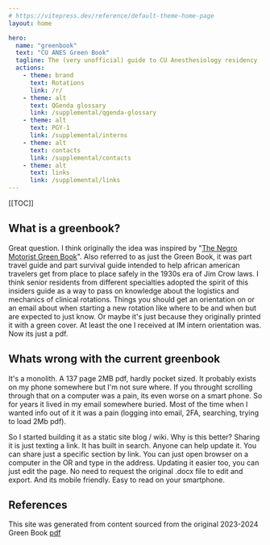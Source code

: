 ```yaml
---
# https://vitepress.dev/reference/default-theme-home-page
layout: home

hero:
  name: "greenbook"
  text: "CU ANES Green Book"
  tagline: The (very unofficial) guide to CU Anesthesiology residency
  actions:
    - theme: brand
      text: Rotations
      link: /r/
    - theme: alt
      text: QGenda glossary
      link: /supplemental/qgenda-glossary
    - theme: alt
      text: PGY-1
      link: /supplemental/interns
    - theme: alt
      text: contacts
      link: /supplemental/contacts
    - theme: alt
      text: links
      link: /supplemental/links
---
```


[[TOC]]

## What is a greenbook?
Great question. I think originally the idea was inspired by 
"[The Negro Motorist Green Book](https://www.loc.gov/resource/gdcscd.00212275098/?sp=1&r=-1.059,-0.049,3.119,1.543,0)". 
Also referred to as just the Green Book, it was part travel 
guide and part survival guide intended to help african american 
travelers get from place to place safely in the 1930s era of Jim Crow laws. 
I think senior residents from different specialties adopted the spirit of 
this insiders guide as a way to pass on knowledge about the logistics and 
mechanics of clinical rotations. Things you should get an orientation on 
or an email about when starting a new rotation like where to be and when
but are expected to just know. Or maybe it's just because they originally
printed it with a green cover. At least the one I received at IM intern orientation
was. Now its just a pdf.

## Whats wrong with the current greenbook
It's a monolith. A 137 page 2MB pdf, hardly pocket sized. It probably exists on my phone somewhere but I'm not sure where.
If you throught scrolling through that on a computer was a pain, its even worse on a smart phone.
So for years it lived in my email somewhere buried. Most of the time when I wanted info out of it
it was a pain (logging into email, 2FA, searching, trying to load 2Mb pdf). 



So I started building it as a static site blog / wiki. Why is this better? Sharing it is just texting a link.
It has built in search. Anyone can help update it. You can share just a specific section by link.
You can just open browser on a computer in the OR and type in the address.
Updating it easier too, you can just edit the page. No need to request the
original .docx file to edit and export. And its mobile friendly. Easy
to read on your smartphone.

## References
This site was generated from content sourced from the original 2023-2024 Green Book [pdf](https://olucdenver-my.sharepoint.com/:b:/g/personal/elijah_christensen_cuanschutz_edu/EWoT0MEF5LhKkORS_LscBIMBpsfJ4x_4YukarSlVfCgnvQ?e=QwZBB1)
